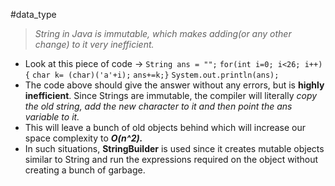 #data_type 
> *String in Java is immutable, which makes adding(or any other change) to it very inefficient.*
- Look at this piece of code ->
`String ans = "";`
`for(int i=0; i<26; i++){`
`char k= (char)('a'+i);`
`ans+=k;}`
`System.out.println(ans);`
- The code above should give the answer without any errors, but is **highly inefficient**. Since Strings are immutable, the compiler will literally *copy the old string, add the new character to it and then point the ans variable to it.*
- This will leave a bunch of old objects behind which will increase our space complexity to ***O(n^2).***
- In such situations, **StringBuilder** is used since it creates mutable objects similar to String and run the expressions required on the object without creating a bunch of garbage.
